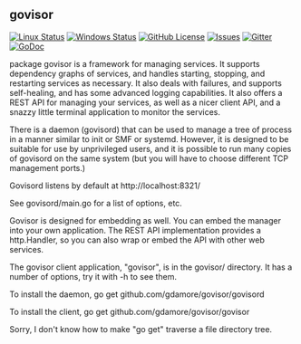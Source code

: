 ## govisor

[![Linux Status](https://img.shields.io/travis/gdamore/govisor.svg?label=linux)](https://travis-ci.org/gdamore/govisor)
[![Windows Status](https://img.shields.io/appveyor/ci/gdamore/govisor.svg?label=windows)](https://ci.appveyor.com/project/gdamore/govisor)
[![GitHub License](https://img.shields.io/github/license/gdamore/govisor.svg)](https://github.com/gdamore/govisor/blob/master/LICENSE)
[![Issues](https://img.shields.io/github/issues/gdamore/govisor.svg)](https://github.com/gdamore/govisor/issues)
[![Gitter](https://img.shields.io/badge/gitter-join-brightgreen.svg)](https://gitter.im/gdamore/govisor)
[![GoDoc](https://img.shields.io/badge/godoc-reference-blue.svg)](https://godoc.org/github.com/gdamore/govisor)

package govisor is a framework for managing services.  It supports dependency
graphs of services, and handles starting, stopping, and restarting services
as necessary.  It also deals with failures, and supports self-healing, and
has some advanced logging capabilities.  It also offers a REST API for
managing your services, as well as a nicer client API, and a snazzy little
terminal application to monitor the services.

There is a daemon (govisord) that can be used to manage a tree of process in
a manner similar to init or SMF or systemd.  However, it is designed to be
suitable for use by unprivileged users, and it is possible to run many copies
of govisord on the same system (but you will have to choose different TCP
management ports.)

Govisord listens by default at http://localhost:8321/

See govisord/main.go for a list of options, etc.

Govisor is designed for embedding as well.  You can embed the manager into
your own application.  The REST API implementation provides a http.Handler,
so you can also wrap or embed the API with other web services.

The govisor client application, "govisor", is in the govisor/ directory.
It has a number of options, try it with -h to see them.

To install the daemon, go get github.com/gdamore/govisor/govisord

To install the client, go get github.com/gdamore/govisor/govisor

Sorry, I don't know how to make "go get" traverse a file directory tree.
